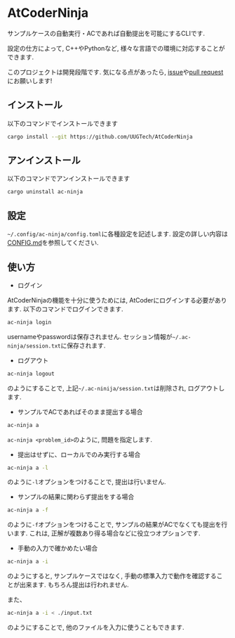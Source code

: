 # AtCoderNinja

サンプルケースの自動実行・ACであれば自動提出を可能にするCLIです.

設定の仕方によって, C++やPythonなど, 様々な言語での環境に対応することができます.

このプロジェクトは開発段階です.
気になる点があったら, [issue](https://github.com/UUGTech/AtCoderNinja/issues)や[pull request](https://github.com/UUGTech/AtCoderNinja/pulls)にお願いします!

## インストール

以下のコマンドでインストールできます

```bash
cargo install --git https://github.com/UUGTech/AtCoderNinja
```

## アンインストール

以下のコマンドでアンインストールできます

```bash
cargo uninstall ac-ninja
```

## 設定

`~/.config/ac-ninja/config.toml`に各種設定を記述します.
設定の詳しい内容は[CONFIG.md](./CONFIG.md)を参照してください.

## 使い方

- ログイン

AtCoderNinjaの機能を十分に使うためには, AtCoderにログインする必要があります. 以下のコマンドでログインできます.

```bash
ac-ninja login
```

usernameやpasswordは保存されません. セッション情報が`~/.ac-ninja/session.txt`に保存されます.

- ログアウト

```bash
ac-ninja logout
```

のようにすることで, 上記`~/.ac-ninija/session.txt`は削除され, ログアウトします.

- サンプルでACであればそのまま提出する場合

``` bash
ac-ninja a
```

`ac-ninja <problem_id>`のように, 問題を指定します.

- 提出はせずに、ローカルでのみ実行する場合

``` bash
ac-ninja a -l
```

のように`-l`オプションをつけることで, 提出は行いません.

- サンプルの結果に関わらず提出をする場合

``` bash
ac-ninja a -f
```

のように`-f`オプションをつけることで, サンプルの結果がACでなくても提出を行います.
これは, 正解が複数あり得る場合などに役立つオプションです.

- 手動の入力で確かめたい場合

```bash
ac-ninja a -i
```

のようにすると, サンプルケースではなく, 手動の標準入力で動作を確認することが出来ます.
もちろん提出は行われません.

また、

``` bash
ac-ninja a -i < ./input.txt
```

のようにすることで, 他のファイルを入力に使うこともできます.
